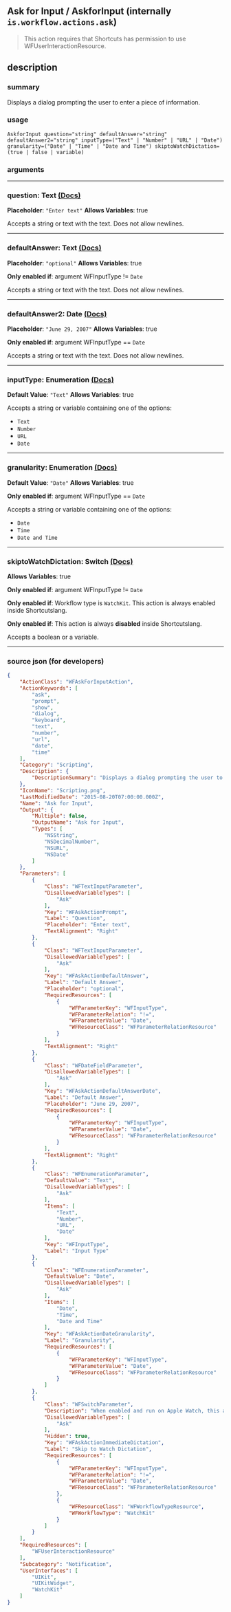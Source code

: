 
## Ask for Input / AskforInput (internally `is.workflow.actions.ask`)

> This action requires that Shortcuts has permission to use WFUserInteractionResource.


## description

### summary

Displays a dialog prompting the user to enter a piece of information.


### usage
```
AskforInput question="string" defaultAnswer="string" defaultAnswer2="string" inputType=("Text" | "Number" | "URL" | "Date") granularity=("Date" | "Time" | "Date and Time") skiptoWatchDictation=(true | false | variable)
```

### arguments

---

### question: Text [(Docs)](https://pfgithub.github.io/shortcutslang/gettingstarted#text-field)
**Placeholder**: `"Enter text"`
**Allows Variables**: true



Accepts a string 
or text
with the text. Does not allow newlines.

---

### defaultAnswer: Text [(Docs)](https://pfgithub.github.io/shortcutslang/gettingstarted#text-field)
**Placeholder**: `"optional"`
**Allows Variables**: true

**Only enabled if**: argument WFInputType != `Date`

Accepts a string 
or text
with the text. Does not allow newlines.

---

### defaultAnswer2: Date [(Docs)](https://pfgithub.github.io/shortcutslang/gettingstarted#text-field)
**Placeholder**: `"June 29, 2007"`
**Allows Variables**: true

**Only enabled if**: argument WFInputType == `Date`

Accepts a string 
or text
with the text. Does not allow newlines.

---

### inputType: Enumeration [(Docs)](https://pfgithub.github.io/shortcutslang/gettingstarted#enum-select-field)
**Default Value**: `"Text"`
**Allows Variables**: true



Accepts a string 
or variable
containing one of the options:

- `Text`
- `Number`
- `URL`
- `Date`

---

### granularity: Enumeration [(Docs)](https://pfgithub.github.io/shortcutslang/gettingstarted#enum-select-field)
**Default Value**: `"Date"`
**Allows Variables**: true

**Only enabled if**: argument WFInputType == `Date`

Accepts a string 
or variable
containing one of the options:

- `Date`
- `Time`
- `Date and Time`

---

### skiptoWatchDictation: Switch [(Docs)](https://pfgithub.github.io/shortcutslang/gettingstarted#switch-or-expanding-or-boolean-fields)
**Allows Variables**: true

**Only enabled if**: argument WFInputType != `Date`

**Only enabled if**: Workflow type is `WatchKit`. This action is always enabled inside Shortcutslang.

**Only enabled if**: This action is always **disabled** inside Shortcutslang.

Accepts a boolean
or a variable.

---

### source json (for developers)

```json
{
	"ActionClass": "WFAskForInputAction",
	"ActionKeywords": [
		"ask",
		"prompt",
		"show",
		"dialog",
		"keyboard",
		"text",
		"number",
		"url",
		"date",
		"time"
	],
	"Category": "Scripting",
	"Description": {
		"DescriptionSummary": "Displays a dialog prompting the user to enter a piece of information."
	},
	"IconName": "Scripting.png",
	"LastModifiedDate": "2015-08-20T07:00:00.000Z",
	"Name": "Ask for Input",
	"Output": {
		"Multiple": false,
		"OutputName": "Ask for Input",
		"Types": [
			"NSString",
			"NSDecimalNumber",
			"NSURL",
			"NSDate"
		]
	},
	"Parameters": [
		{
			"Class": "WFTextInputParameter",
			"DisallowedVariableTypes": [
				"Ask"
			],
			"Key": "WFAskActionPrompt",
			"Label": "Question",
			"Placeholder": "Enter text",
			"TextAlignment": "Right"
		},
		{
			"Class": "WFTextInputParameter",
			"DisallowedVariableTypes": [
				"Ask"
			],
			"Key": "WFAskActionDefaultAnswer",
			"Label": "Default Answer",
			"Placeholder": "optional",
			"RequiredResources": [
				{
					"WFParameterKey": "WFInputType",
					"WFParameterRelation": "!=",
					"WFParameterValue": "Date",
					"WFResourceClass": "WFParameterRelationResource"
				}
			],
			"TextAlignment": "Right"
		},
		{
			"Class": "WFDateFieldParameter",
			"DisallowedVariableTypes": [
				"Ask"
			],
			"Key": "WFAskActionDefaultAnswerDate",
			"Label": "Default Answer",
			"Placeholder": "June 29, 2007",
			"RequiredResources": [
				{
					"WFParameterKey": "WFInputType",
					"WFParameterValue": "Date",
					"WFResourceClass": "WFParameterRelationResource"
				}
			],
			"TextAlignment": "Right"
		},
		{
			"Class": "WFEnumerationParameter",
			"DefaultValue": "Text",
			"DisallowedVariableTypes": [
				"Ask"
			],
			"Items": [
				"Text",
				"Number",
				"URL",
				"Date"
			],
			"Key": "WFInputType",
			"Label": "Input Type"
		},
		{
			"Class": "WFEnumerationParameter",
			"DefaultValue": "Date",
			"DisallowedVariableTypes": [
				"Ask"
			],
			"Items": [
				"Date",
				"Time",
				"Date and Time"
			],
			"Key": "WFAskActionDateGranularity",
			"Label": "Granularity",
			"RequiredResources": [
				{
					"WFParameterKey": "WFInputType",
					"WFParameterValue": "Date",
					"WFResourceClass": "WFParameterRelationResource"
				}
			]
		},
		{
			"Class": "WFSwitchParameter",
			"Description": "When enabled and run on Apple Watch, this action immediately begins listening for voice input.",
			"DisallowedVariableTypes": [
				"Ask"
			],
			"Hidden": true,
			"Key": "WFAskActionImmediateDictation",
			"Label": "Skip to Watch Dictation",
			"RequiredResources": [
				{
					"WFParameterKey": "WFInputType",
					"WFParameterRelation": "!=",
					"WFParameterValue": "Date",
					"WFResourceClass": "WFParameterRelationResource"
				},
				{
					"WFResourceClass": "WFWorkflowTypeResource",
					"WFWorkflowType": "WatchKit"
				}
			]
		}
	],
	"RequiredResources": [
		"WFUserInteractionResource"
	],
	"Subcategory": "Notification",
	"UserInterfaces": [
		"UIKit",
		"UIKitWidget",
		"WatchKit"
	]
}
```
